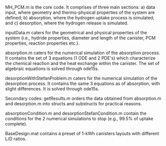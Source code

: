 MH_PCM.m is the core code. It comprises of three main sections:
a) data input, where geometry and thermo-physical properties of the system are defined;
b) absorption, where the hydrogen uptake process is simulated; and
c) desorption, where the hydrogen release is simulated.

inputData.m caters for the geometrical and physical properties of the system (i.e., hydride properties, diameter and length of the canister, PCM properties, reaction
  properties etc.).

absorption.m caters for the numerical simulation of the absorption process. It contains the set of 3 equations (1 ODE and 2 PDE's) which characterize the chemical reaction
  and the heat exchange within the canister. The set of algebraic equations is solved through ode15s.

desorptionWithStefanProblem.m caters for the numerical simulation of the desorption process. It contains the same 3 equations as of absorption, with slight differences.
It is solved through ode15s.

Secondary codes:
  getResults.m orders the data obtained from absorption.m and desorption.m into structs and substructs for practical reasons.

  absorptionCondition.m and desorptionStefanCondition.m contain the conditions for the 2 numerical simulations to stop (e.g., 99.5% of uptake complete).

  BaseDesign.mat contains a preset of 1-kWh canisters layouts with different L/D ratios.
